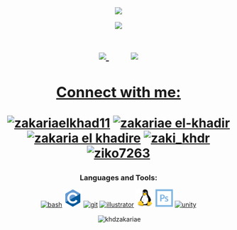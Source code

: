 <div align="center">
  <div id="header" align="center">
  <img src="https://media.giphy.com/media/HwBlFQZFcAoUcPHZdX/giphy.gif" width="100"/>
</div>
<div align="center">

  ![](https://komarev.com/ghpvc/?username=Ephantuz&style=plastic&color=red&label=PROFILE+VIEWS)

</div>


<h1 align="center">
  <a href="https://git.io/typing-svg">
    <img src="https://readme-typing-svg.herokuapp.com/?lines=Hello+there+buddy!+👋;I+Am+ZAKARIAE+EL-KHADIR...;And+Im+a+Software+Engineer;Welcome+to+my+hubspace!;&center=true&size=20">
  <img width="100" src="https://acegif.com/wp-content/gif/thinking-emoji-30.gif" style="margin-left: 50px;" />


  <h3>Connect with me:</h3>
  <p>
    <a href="https://twitter.com/zakariaelkhad11" target="blank"><img src="https://raw.githubusercontent.com/rahuldkjain/github-profile-readme-generator/master/src/images/icons/Social/twitter.svg" alt="zakariaelkhad11" height="30" width="40" /></a>
    <a href="https://linkedin.com/in//zakariae-el-khadir-533aa6273" target="blank"><img src="https://raw.githubusercontent.com/rahuldkjain/github-profile-readme-generator/master/src/images/icons/Social/linked-in-alt.svg" alt="zakariae el-khadir" height="30" width="40" /></a>
    <a href="https://fb.com/zakaria.elkhadire" target="blank"><img src="https://raw.githubusercontent.com/rahuldkjain/github-profile-readme-generator/master/src/images/icons/Social/facebook.svg" alt="zakaria el khadire" height="30" width="40" /></a>
    <a href="https://instagram.com/zaki_khdr" target="blank"><img src="https://raw.githubusercontent.com/rahuldkjain/github-profile-readme-generator/master/src/images/icons/Social/instagram.svg" alt="zaki_khdr" height="30" width="40" /></a>
    <a href="https://discord.gg/[ziko7263](https://[discord.gg/bPbZTzCj](https://discord.gg/FJhcJu9954))" target="blank"><img src="https://raw.githubusercontent.com/rahuldkjain/github-profile-readme-generator/master/src/images/icons/Social/discord.svg" alt="ziko7263" height="30" width="40" /></a>
  </p>

  <h3>Languages and Tools:</h3>
  <p>
    <a href="https://www.gnu.org/software/bash/" target="_blank" rel="noreferrer"><img src="https://www.vectorlogo.zone/logos/gnu_bash/gnu_bash-icon.svg" alt="bash" width="40" height="40" /></a>
    <a href="https://www.cprogramming.com/" target="_blank" rel="noreferrer"><img src="https://raw.githubusercontent.com/devicons/devicon/master/icons/c/c-original.svg" alt="c" width="40" height="40" /></a>
    <a href="https://git-scm.com/" target="_blank" rel="noreferrer"><img src="https://www.vectorlogo.zone/logos/git-scm/git-scm-icon.svg" alt="git" width="40" height="40" /></a>
    <a href="https://www.adobe.com/in/products/illustrator.html" target="_blank" rel="noreferrer"><img src="https://www.vectorlogo.zone/logos/adobe_illustrator/adobe_illustrator-icon.svg" alt="illustrator" width="40" height="40" /></a>
    <a href="https://www.linux.org/" target="_blank" rel="noreferrer"><img src="https://raw.githubusercontent.com/devicons/devicon/master/icons/linux/linux-original.svg" alt="linux" width="40" height="40" /></a>
    <a href="https://www.photoshop.com/en" target="_blank" rel="noreferrer"><img src="https://raw.githubusercontent.com/devicons/devicon/master/icons/photoshop/photoshop-line.svg" alt="photoshop" width="40" height="40" /></a>
    <a href="https://unity.com/" target="_blank" rel="noreferrer"><img src="https://www.vectorlogo.zone/logos/unity3d/unity3d-icon.svg" alt="unity" width="40" height="40" /></a>
  </p>


  <p>&nbsp;<img align="center" src="https://github-readme-stats.vercel.app/api?username=khdzakariae&show_icons=true&locale=en" alt="khdzakariae" /></p>
